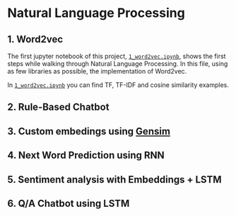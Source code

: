 # Natural Language Processing

## 1. Word2vec

The first jupyter notebook of this project, [`1_word2vec.ipynb`](1_word2vec.ipynb), shows the first steps while walking through Natural Language Processing. In this file, using as few libraries as possible, the implementation of Word2vec.

In [`1_word2vec.ipynb`](1_word2vec.ipynb) you can find TF, TF-IDF and cosine similarity examples.

## 2. Rule-Based Chatbot

## 3. Custom embedings using [Gensim](https://radimrehurek.com/gensim)

## 4. Next Word Prediction using RNN

## 5. Sentiment analysis with Embeddings + LSTM

## 6. Q/A Chatbot using LSTM
